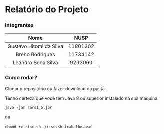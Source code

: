 # Relatório do Projeto

### Integrantes

|          Nome           |   NUSP   |
| :---------------------: | :------: |
| Gustavo Hitomi da Silva | 11801202 |
|     Breno Rodrigues     | 11734142 |
|    Leandro Sena Silva   |  9293060 |

### Como rodar?

Clonar o repositório ou fazer download da pasta

Tenho certeza que você tem Java 8 ou superior instalado na sua máquina.

`java -jar rars1_5.jar`

ou 

`chmod +x risc.sh`
`./risc.sh trabalho.asm`

